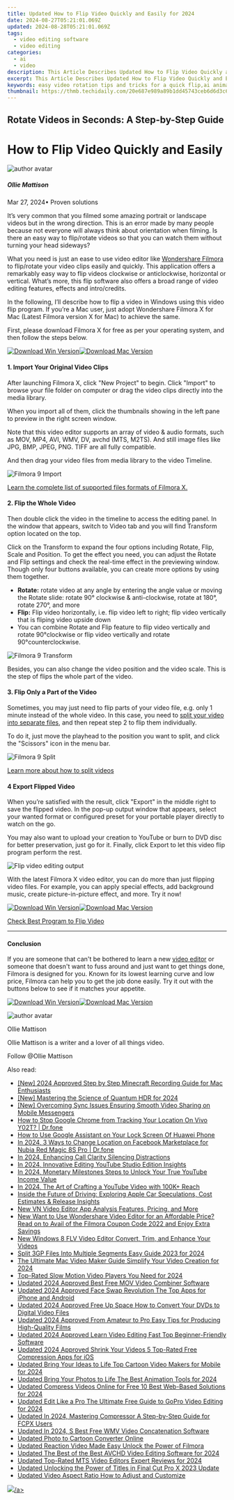 ```yaml
---
title: Updated How to Flip Video Quickly and Easily for 2024
date: 2024-08-27T05:21:01.069Z
updated: 2024-08-28T05:21:01.069Z
tags: 
  - video editing software
  - video editing
categories: 
  - ai
  - video
description: This Article Describes Updated How to Flip Video Quickly and Easily for 2024
excerpt: This Article Describes Updated How to Flip Video Quickly and Easily for 2024
keywords: easy video rotation tips and tricks for a quick flip,ai animation how to flip video quickly and easily,how to resize videos quickly and efficiently,how to flip video quickly and easily,top video trailer creators for mac and pc 2023 update,the ultimate video flip tutorial quick and easy methods,change video dimensions quickly and easily
thumbnail: https://thmb.techidaily.com/20e687e989a89b1dd45743ceb6d6d3c635644bf241cd4154d769e7b945709de7.jpg
---
```


## Rotate Videos in Seconds: A Step-by-Step Guide

# How to Flip Video Quickly and Easily

![author avatar](https://images.wondershare.com/filmora/article-images/ollie-mattison.jpg)

##### Ollie Mattison

 Mar 27, 2024• Proven solutions

It’s very common that you filmed some amazing portrait or landscape videos but in the wrong direction. This is an error made by many people because not everyone will always think about orientation when filming. Is there an easy way to flip/rotate videos so that you can watch them without turning your head sideways?

What you need is just an ease to use video editor like [Wondershare Filmora](https://tools.techidaily.com/wondershare/filmora/download/) to flip/rotate your video clips easily and quickly. This application offers a remarkably easy way to flip videos clockwise or anticlockwise, horizontal or vertical. What’s more, this flip software also offers a broad range of video editing features, effects and intro/credits.

In the following, I’ll describe how to flip a video in Windows using this video flip program. If you’re a Mac user, just adopt Wondershare Filmora X for Mac (Latest Filmora version X for Mac) to achieve the same.

First, please download Filmora X for free as per your operating system, and then follow the steps below.

[![Download Win Version](https://images.wondershare.com/filmora/guide/download-btn-win.jpg)](https://tools.techidaily.com/wondershare/filmora/download/)[![Download Mac Version](https://images.wondershare.com/filmora/guide/download-btn-mac.jpg)](https://tools.techidaily.com/wondershare/filmora/download/)

#### 1. Import Your Original Video Clips

After launching Filmora X, click "New Project" to begin. Click "Import" to browse your file folder on computer or drag the video clips directly into the media library.

When you import all of them, click the thumbnails showing in the left pane to preview in the right screen window.

Note that this video editor supports an array of video & audio formats, such as MOV, MP4, AVI, WMV, DV, avchd (MTS, M2TS). And still image files like JPG, BMP, JPEG, PNG. TIFF are all fully compatible.

And then drag your video files from media library to the video Timeline.

![ Filmora 9 Import](https://images.wondershare.com/filmora/article-images/drag-and-drop.jpg)

[Learn the complete list of supported files formats of Filmora X.](https://tools.techidaily.com/wondershare/filmora/download/)

#### 2. Flip the Whole Video

Then double click the video in the timeline to access the editing panel. In the window that appears, switch to Video tab and you will find Transform option located on the top.

Click on the Transform to expand the four options including Rotate, Flip, Scale and Position. To get the effect you need, you can adjust the Rotate and Flip settings and check the real-time effect in the previewing window. Though only four buttons available, you can create more options by using them together.

* **Rotate:** rotate video at any angle by entering the angle value or moving the Rotate slide: rotate 90° clockwise & anti-clockwise, rotate at 180°, rotate 270°, and more
* **Flip:** Flip video horizontally, i.e. flip video left to right; flip video vertically that is fliping video upside down
* You can combine Rotate and Flip feature to flip video vertically and rotate 90°clockwise or flip video vertically and rotate 90°counterclockwise.

![ Filmora 9 Transform](https://images.wondershare.com/filmora/article-images/filmora9-transform-options.jpg)

Besides, you can also change the video position and the video scale. This is the step of flips the whole part of the video.

#### 3. Flip Only a Part of the Video

Sometimes, you may just need to flip parts of your video file, e.g. only 1 minute instead of the whole video. In this case, you need to [split your video into separate files](https://tools.techidaily.com/wondershare/filmora/download/), and then repeat step 2 to flip them individually.

To do it, just move the playhead to the position you want to split, and click the "Scissors" icon in the menu bar.

![ Filmora 9 Split](https://images.wondershare.com/filmora/article-images/filmora9-split.jpg)

[Learn more about how to split videos](https://tools.techidaily.com/wondershare/filmora/download/)

#### 4 Export Flipped Video

When you’re satisfied with the result, click "Export" in the middle right to save the flipped video. In the pop-up output window that appears, select your wanted format or configured preset for your portable player directly to watch on the go.

You may also want to upload your creation to YouTube or burn to DVD disc for better preservation, just go for it. Finally, click Export to let this video flip program perform the rest.

![Flip video editing output](https://images.wondershare.com/filmora/article-images/output-format.jpg)

With the latest Filmora X video editor, you can do more than just flipping video files. For example, you can apply special effects, add background music, create picture-in-picture effect, and more. Try it now!

[![Download Win Version](https://images.wondershare.com/filmora/guide/download-btn-win.jpg)](https://tools.techidaily.com/wondershare/filmora/download/)[![Download Mac Version](https://images.wondershare.com/filmora/guide/download-btn-mac.jpg)](https://tools.techidaily.com/wondershare/filmora/download/)

[Check Best Program to Flip Video](https://tools.techidaily.com/wondershare/filmora/download/)

---

#### [](https://tools.techidaily.com/wondershare/filmora/download/)Conclusion

If you are someone that can't be bothered to learn a new [video editor](https://tools.techidaily.com/wondershare/filmora/download/) or someone that doesn't want to fuss around and just want to get things done, Filmora is designed for you. Known for its lowest learning curve and low price, Filmora can help you to get the job done easily. Try it out with the buttons below to see if it matches your appetite.

[![Download Win Version](https://images.wondershare.com/filmora/guide/download-btn-win.jpg)](https://tools.techidaily.com/wondershare/filmora/download/)[![Download Mac Version](https://images.wondershare.com/filmora/guide/download-btn-mac.jpg)](https://tools.techidaily.com/wondershare/filmora/download/)

![author avatar](https://images.wondershare.com/filmora/article-images/ollie-mattison.jpg)

Ollie Mattison

Ollie Mattison is a writer and a lover of all things video.

Follow @Ollie Mattison

<span class="atpl-alsoreadstyle">Also read:</span>
<div><ul>
<li><a href="https://visual-screen-recording.techidaily.com/new-2024-approved-step-by-step-minecraft-recording-guide-for-mac-enthusiasts/"><u>[New] 2024 Approved  Step by Step Minecraft Recording Guide for Mac Enthusiasts</u></a></li>
<li><a href="https://fox-friendly.techidaily.com/new-mastering-the-science-of-quantum-hdr-for-2024/"><u>[New] Mastering the Science of Quantum HDR for 2024</u></a></li>
<li><a href="https://facebook-video-content.techidaily.com/new-overcoming-sync-issues-ensuring-smooth-video-sharing-on-mobile-messengers/"><u>[New] Overcoming Sync Issues  Ensuring Smooth Video Sharing on Mobile Messengers</u></a></li>
<li><a href="https://change-location.techidaily.com/how-to-stop-google-chrome-from-tracking-your-location-on-vivo-y02t-drfone-by-drfone-virtual-android/"><u>How to Stop Google Chrome from Tracking Your Location On Vivo Y02T? | Dr.fone</u></a></li>
<li><a href="https://android-unlock.techidaily.com/how-to-use-google-assistant-on-your-lock-screen-of-huawei-phone-by-drfone-android/"><u>How to Use Google Assistant on Your Lock Screen Of Huawei Phone</u></a></li>
<li><a href="https://change-location.techidaily.com/in-2024-3-ways-to-change-location-on-facebook-marketplace-for-nubia-red-magic-8s-pro-drfone-by-drfone-virtual-android/"><u>In 2024, 3 Ways to Change Location on Facebook Marketplace for Nubia Red Magic 8S Pro | Dr.fone</u></a></li>
<li><a href="https://screen-mirroring-recording.techidaily.com/in-2024-enhancing-call-clarity-silencing-distractions/"><u>In 2024, Enhancing Call Clarity  Silencing Distractions</u></a></li>
<li><a href="https://youtube-help.techidaily.com/in-2024-innovative-editing-youtube-studio-edition-insights/"><u>In 2024, Innovative Editing  YouTube Studio Edition Insights</u></a></li>
<li><a href="https://youtube-data.techidaily.com/24-monetary-milestones-steps-to-unlock-your-true-youtube-income-value/"><u>In 2024, Monetary Milestones  Steps to Unlock Your True YouTube Income Value</u></a></li>
<li><a href="https://some-guidance.techidaily.com/in-2024-the-art-of-crafting-a-youtube-video-with-100kplus-reach/"><u>In 2024, The Art of Crafting a YouTube Video with 100K+ Reach</u></a></li>
<li><a href="https://techno-recovery.techidaily.com/inside-the-future-of-driving-exploring-apple-car-speculations-cost-estimates-and-release-insights/"><u>Inside the Future of Driving: Exploring Apple Car Speculations, Cost Estimates & Release Insights</u></a></li>
<li><a href="https://smart-video-editing.techidaily.com/new-vn-video-editor-app-analysis-features-pricing-and-more/"><u>New VN Video Editor App Analysis Features, Pricing, and More</u></a></li>
<li><a href="https://smart-video-editing.techidaily.com/new-want-to-use-wondershare-video-editor-for-an-affordable-price-read-on-to-avail-of-the-filmora-coupon-code-2022-and-enjoy-extra-savings/"><u>New Want to Use Wondershare Video Editor for an Affordable Price? Read on to Avail of the Filmora Coupon Code 2022 and Enjoy Extra Savings</u></a></li>
<li><a href="https://smart-video-editing.techidaily.com/new-windows-8-flv-video-editor-convert-trim-and-enhance-your-videos/"><u>New Windows 8 FLV Video Editor Convert, Trim, and Enhance Your Videos</u></a></li>
<li><a href="https://smart-video-editing.techidaily.com/split-3gp-files-into-multiple-segments-easy-guide-2023-for-2024/"><u>Split 3GP Files Into Multiple Segments Easy Guide 2023 for 2024</u></a></li>
<li><a href="https://smart-video-editing.techidaily.com/the-ultimate-mac-video-maker-guide-simplify-your-video-creation-for-2024/"><u>The Ultimate Mac Video Maker Guide Simplify Your Video Creation for 2024</u></a></li>
<li><a href="https://smart-video-editing.techidaily.com/top-rated-slow-motion-video-players-you-need-for-2024/"><u>Top-Rated Slow Motion Video Players You Need for 2024</u></a></li>
<li><a href="https://smart-video-editing.techidaily.com/updated-2024-approved-best-free-mov-video-combiner-software/"><u>Updated 2024 Approved Best Free MOV Video Combiner Software</u></a></li>
<li><a href="https://smart-video-editing.techidaily.com/updated-2024-approved-face-swap-revolution-the-top-apps-for-iphone-and-android/"><u>Updated 2024 Approved Face Swap Revolution The Top Apps for iPhone and Android</u></a></li>
<li><a href="https://smart-video-editing.techidaily.com/updated-2024-approved-free-up-space-how-to-convert-your-dvds-to-digital-video-files/"><u>Updated 2024 Approved Free Up Space How to Convert Your DVDs to Digital Video Files</u></a></li>
<li><a href="https://smart-video-editing.techidaily.com/updated-2024-approved-from-amateur-to-pro-easy-tips-for-producing-high-quality-films/"><u>Updated 2024 Approved From Amateur to Pro Easy Tips for Producing High-Quality Films</u></a></li>
<li><a href="https://smart-video-editing.techidaily.com/updated-2024-approved-learn-video-editing-fast-top-beginner-friendly-software/"><u>Updated 2024 Approved Learn Video Editing Fast Top Beginner-Friendly Software</u></a></li>
<li><a href="https://smart-video-editing.techidaily.com/updated-2024-approved-shrink-your-videos-5-top-rated-free-compression-apps-for-ios/"><u>Updated 2024 Approved Shrink Your Videos 5 Top-Rated Free Compression Apps for iOS</u></a></li>
<li><a href="https://smart-video-editing.techidaily.com/updated-bring-your-ideas-to-life-top-cartoon-video-makers-for-mobile-for-2024/"><u>Updated Bring Your Ideas to Life Top Cartoon Video Makers for Mobile for 2024</u></a></li>
<li><a href="https://smart-video-editing.techidaily.com/updated-bring-your-photos-to-life-the-best-animation-tools-for-2024/"><u>Updated Bring Your Photos to Life The Best Animation Tools for 2024</u></a></li>
<li><a href="https://smart-video-editing.techidaily.com/updated-compress-videos-online-for-free-10-best-web-based-solutions-for-2024/"><u>Updated Compress Videos Online for Free 10 Best Web-Based Solutions for 2024</u></a></li>
<li><a href="https://smart-video-editing.techidaily.com/updated-edit-like-a-pro-the-ultimate-free-guide-to-gopro-video-editing-for-2024/"><u>Updated Edit Like a Pro The Ultimate Free Guide to GoPro Video Editing for 2024</u></a></li>
<li><a href="https://smart-video-editing.techidaily.com/updated-in-2024-mastering-compressor-a-step-by-step-guide-for-fcpx-users/"><u>Updated In 2024, Mastering Compressor A Step-by-Step Guide for FCPX Users</u></a></li>
<li><a href="https://smart-video-editing.techidaily.com/updated-in-2024-s-best-free-wmv-video-concatenation-software/"><u>Updated In 2024, S Best Free WMV Video Concatenation Software</u></a></li>
<li><a href="https://smart-video-editing.techidaily.com/updated-photo-to-cartoon-converter-online/"><u>Updated Photo to Cartoon Converter Online</u></a></li>
<li><a href="https://smart-video-editing.techidaily.com/updated-reaction-video-made-easy-unlock-the-power-of-filmora/"><u>Updated Reaction Video Made Easy Unlock the Power of Filmora</u></a></li>
<li><a href="https://smart-video-editing.techidaily.com/updated-the-best-of-the-best-avchd-video-editing-software-for-2024/"><u>Updated The Best of the Best AVCHD Video Editing Software for 2024</u></a></li>
<li><a href="https://smart-video-editing.techidaily.com/updated-top-rated-mts-video-editors-expert-reviews-for-2024/"><u>Updated Top-Rated MTS Video Editors Expert Reviews for 2024</u></a></li>
<li><a href="https://smart-video-editing.techidaily.com/updated-unlocking-the-power-of-titles-in-final-cut-pro-x-2023-update/"><u>Updated Unlocking the Power of Titles in Final Cut Pro X 2023 Update</u></a></li>
<li><a href="https://smart-video-editing.techidaily.com/updated-video-aspect-ratio-how-to-adjust-and-customize/"><u>Updated Video Aspect Ratio How to Adjust and Customize</u></a></li>
</ul></div>

<ins class="adsbygoogle"
      style="display:block"
      data-ad-client="ca-pub-7571918770474297"
      data-ad-slot="8358498916"
      data-ad-format="auto"
      data-full-width-responsive="true"></ins>
<!-- affiliate ads begin -->
<a href="https://store.nero.com/order/checkout.php?PRODS=4729507&QTY=1&AFFILIATE=108875&CART=1"><img src="https://www.nero.com/nero-com-wAssets/img/banners/2023/TIU/Nero_TuneItUp_Screen_2.webp" border="0">/a>
<!-- affiliate ads end -->